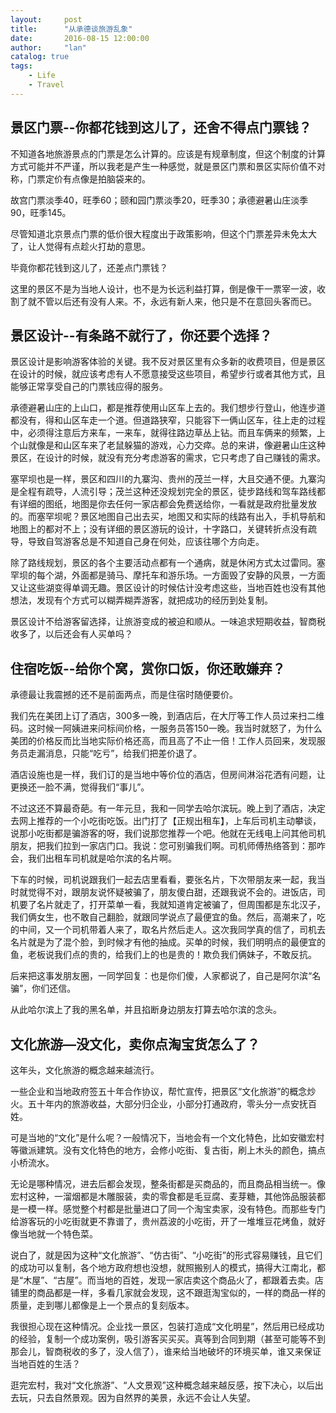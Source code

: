 ```yaml
---
layout:     post
title:      "从承德谈旅游乱象"
date:       2016-08-15 12:00:00
author:     "lan"
catalog: true
tags:
    - Life
    - Travel
---
```


## 景区门票--你都花钱到这儿了，还舍不得点门票钱？
不知道各地旅游景点的门票是怎么计算的。应该是有规章制度，但这个制度的计算方式可能并不严谨，所以我老是产生一种感觉，就是景区门票和景区实际价值不对称，门票定价有点像是拍脑袋来的。

故宫门票淡季40，旺季60；颐和园门票淡季20，旺季30；承德避暑山庄淡季90，旺季145。

尽管知道北京景点门票的低价很大程度出于政策影响，但这个门票差异未免太大了，让人觉得有点趁火打劫的意思。

毕竟你都花钱到这儿了，还差点门票钱？

这里的景区不是为当地人设计，也不是为长远利益打算，倒是像干一票宰一波，收割了就不管以后还有没有人来。不，永远有新人来，他只是不在意回头客而已。

## 景区设计--有条路不就行了，你还要个选择？
景区设计是影响游客体验的关键。我不反对景区里有众多新的收费项目，但是景区在设计的时候，就应该考虑有人不愿意接受这些项目，希望步行或者其他方式，且能够正常享受自己的门票钱应得的服务。

承德避暑山庄的上山口，都是推荐使用山区车上去的。我们想步行登山，他连步道都没有，得和山区车走一个道。但道路狭窄，只能容下一俩山区车，往上走的过程中，必须得注意后方来车，一来车，就得往路边草丛上钻。而且车俩来的频繁，上个山就像是和山区车来了老鼠躲猫的游戏，心力交瘁。总的来讲，像避暑山庄这种景区，在设计的时候，就没有充分考虑游客的需求，它只考虑了自己赚钱的需求。

塞罕坝也是一样，景区和四川的九寨沟、贵州的茂兰一样，大且交通不便。九寨沟是全程有疏导，人流引导；茂兰这种还没规划完全的景区，徒步路线和驾车路线都有详细的图纸，地图是你去任何一家店都会免费送给你，一看就是政府批量发放的。而塞罕坝呢？景区地图自己出去买，地图又和实际的线路有出入，手机导航和地图上的都对不上；没有详细的景区游玩的设计，十字路口，关键转折点没有疏导，导致自驾游客总是不知道自己身在何处，应该往哪个方向走。

除了路线规划，景区的各个主要活动点都有一个通病，就是休闲方式太过雷同。塞罕坝的每个湖，外面都是骑马、摩托车和游乐场。一方面毁了安静的风景，一方面又让这些湖变得单调无趣。景区设计的时候估计没考虑这些，当地百姓也没有其他想法，发现有个方式可以糊弄糊弄游客，就把成功的经历到处复制。

景区设计不给游客留选择，让旅游变成的被迫和顺从。一味追求短期收益，智商税收多了，以后还会有人买单吗？

## 住宿吃饭--给你个窝，赏你口饭，你还敢嫌弃？
承德最让我震撼的还不是前面两点，而是住宿时随便要价。

我们先在美团上订了酒店，300多一晚，到酒店后，在大厅等工作人员过来扫二维码。这时候一阿姨进来问标间价格，一服务员答150一晚。我当时就怒了，为什么美团的价格反而比当地实际价格还高，而且高了不止一倍！工作人员回来，发现服务员走漏消息，只能“吃亏”，给我们把差价退了。

酒店设施也是一样，我们订的是当地中等价位的酒店，但房间淋浴花洒有问题，让更换还一脸不满，觉得我们“事儿”。

不过这还不算最奇葩。有一年元旦，我和一同学去哈尔滨玩。晚上到了酒店，决定去网上推荐的一个小吃街吃饭。出门打了【正规出租车】，上车后司机主动攀谈，说那小吃街都是骗游客的呀，我们说那您推荐一个吧。他就在无线电上问其他司机朋友，把我们拉到一家店门口。我说：您可别骗我们啊。司机师傅热络答到：那咋会，我们出租车司机就是哈尔滨的名片啊。

下车的时候，司机说跟我们一起去店里看看，要张名片，下次带朋友来一起，我当时就觉得不对，跟朋友说怀疑被骗了，朋友傻白甜，还跟我说不会的。进饭店，司机要了名片就走了，打开菜单一看，我就知道肯定被骗了，但周围都是东北汉子，我们俩女生，也不敢自己翻脸，就跟同学说点了最便宜的鱼。然后，高潮来了，吃的中间，又一个司机带着人来了，取名片然后走人。这次我同学真的信了，司机去名片就是为了混个脸，到时候才有他的抽成。买单的时候，我们明明点的最便宜的鱼，老板说我们点的贵的，给我们上的也是贵的！欺负我们俩妹子，不敢反抗。

后来把这事发朋友圈，一同学回复：也是你们傻，人家都说了，自己是阿尔滨“名骗”，你们还信。

从此哈尔滨上了我的黑名单，并且掐断身边朋友打算去哈尔滨的念头。

## 文化旅游—没文化，卖你点淘宝货怎么了？
这年头，文化旅游的概念越来越流行。

一些企业和当地政府签五十年合作协议，帮忙宣传，把景区“文化旅游”的概念炒火。五十年内的旅游收益，大部分归企业，小部分打通政府，零头分一点安抚百姓。

可是当地的“文化”是什么呢？一般情况下，当地会有一个文化特色，比如安徽宏村等徽派建筑。没有文化特色的地方，会修小吃街、复古街，刷上木头的颜色，搞点小桥流水。

无论是哪种情况，进去后都会发现，整条街都是买商品的，而且商品相当统一。像宏村这种，一溜烟都是木雕服装，卖的零食都是毛豆腐、麦芽糖，其他饰品服装都是一模一样。感觉整个村都是批量进口了同一个淘宝卖家，没有特色。而那些专门给游客玩的小吃街就更不靠谱了，贵州荔波的小吃街，开了一堆堆豆花烤鱼，就好像当地就一个特色菜。

说白了，就是因为这种“文化旅游”、“仿古街”、“小吃街”的形式容易赚钱，且它们的成功可以复制，各个地方政府想也没想，就照搬别人的模式，搞得大江南北，都是“木屋”、“古屋”。而当地的百姓，发现一家店卖这个商品火了，都跟着去卖。店铺里的商品都是一样，多看几家就会发现，这不跟逛淘宝似的，一样的商品一样的质量，走到哪儿都像是上一个景点的复刻版本。

我很担心现在这种情况。企业找一景区，包装打造成“文化明星”，然后用已经成功的经验，复制一个成功案例，吸引游客买买买。真等到合同到期（甚至可能等不到那会儿，智商税收的多了，没人信了），谁来给当地破坏的环境买单，谁又来保证当地百姓的生活？

逛完宏村，我对“文化旅游”、“人文景观”这种概念越来越反感，按下决心，以后出去玩，只去自然景观。因为自然界的美景，永远不会让人失望。


